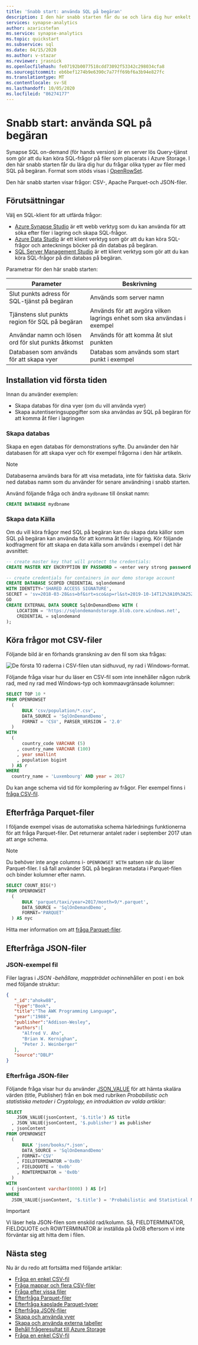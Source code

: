 ```yaml
---
title: 'Snabb start: använda SQL på begäran'
description: I den här snabb starten får du se och lära dig hur enkelt det är att fråga olika typer av filer med hjälp av SQL på begäran (för hands version).
services: synapse-analytics
author: azaricstefan
ms.service: synapse-analytics
ms.topic: quickstart
ms.subservice: sql
ms.date: 04/15/2020
ms.author: v-stazar
ms.reviewer: jrasnick
ms.openlocfilehash: fe07192b0077518cdd73092f53342c298034cfa8
ms.sourcegitcommit: eb6bef1274b9e6390c7a77ff69bf6a3b94e827fc
ms.translationtype: MT
ms.contentlocale: sv-SE
ms.lasthandoff: 10/05/2020
ms.locfileid: "86274177"
---
```

# <a name="quickstart-use-sql-on-demand"></a>Snabb start: använda SQL på begäran

Synapse SQL on-demand (för hands version) är en server lös Query-tjänst som gör att du kan köra SQL-frågor på filer som placerats i Azure Storage. I den här snabb starten får du lära dig hur du frågar olika typer av filer med SQL på begäran. Format som stöds visas i [OpenRowSet](sql/develop-openrowset.md).

Den här snabb starten visar frågor: CSV-, Apache Parquet-och JSON-filer.

## <a name="prerequisites"></a>Förutsättningar

Välj en SQL-klient för att utfärda frågor:

- [Azure Synapse Studio](quickstart-synapse-studio.md) är ett webb verktyg som du kan använda för att söka efter filer i lagring och skapa SQL-frågor.
- [Azure Data Studio](sql/get-started-azure-data-studio.md) är ett klient verktyg som gör att du kan köra SQL-frågor och antecknings böcker på din databas på begäran.
- [SQL Server Management Studio](sql/get-started-ssms.md) är ett klient verktyg som gör att du kan köra SQL-frågor på din databas på begäran.

Parametrar för den här snabb starten:

| Parameter                                 | Beskrivning                                                   |
| ----------------------------------------- | ------------------------------------------------------------- |
| Slut punkts adress för SQL-tjänst på begäran    | Används som server namn                                   |
| Tjänstens slut punkts region för SQL på begäran     | Används för att avgöra vilken lagrings enhet som ska användas i exempel |
| Användar namn och lösen ord för slut punkts åtkomst | Används för att komma åt slut punkten                               |
| Databasen som används för att skapa vyer         | Databas som används som start punkt i exempel       |

## <a name="first-time-setup"></a>Installation vid första tiden

Innan du använder exemplen:

- Skapa databas för dina vyer (om du vill använda vyer)
- Skapa autentiseringsuppgifter som ska användas av SQL på begäran för att komma åt filer i lagringen

### <a name="create-database"></a>Skapa databas

Skapa en egen databas för demonstrations syfte. Du använder den här databasen för att skapa vyer och för exempel frågorna i den här artikeln.

> [!NOTE]
> Databaserna används bara för att visa metadata, inte för faktiska data.
>Skriv ned databas namn som du använder för senare användning i snabb starten.

Använd följande fråga och ändra `mydbname` till önskat namn:

```sql
CREATE DATABASE mydbname
```

### <a name="create-data-source"></a>Skapa data Källa

Om du vill köra frågor med SQL på begäran kan du skapa data källor som SQL på begäran kan använda för att komma åt filer i lagring.
Kör följande kodfragment för att skapa en data källa som används i exempel i det här avsnittet:

```sql
-- create master key that will protect the credentials:
CREATE MASTER KEY ENCRYPTION BY PASSWORD = <enter very strong password here>

-- create credentials for containers in our demo storage account
CREATE DATABASE SCOPED CREDENTIAL sqlondemand
WITH IDENTITY='SHARED ACCESS SIGNATURE',  
SECRET = 'sv=2018-03-28&ss=bf&srt=sco&sp=rl&st=2019-10-14T12%3A10%3A25Z&se=2061-12-31T12%3A10%3A00Z&sig=KlSU2ullCscyTS0An0nozEpo4tO5JAgGBvw%2FJX2lguw%3D'
GO
CREATE EXTERNAL DATA SOURCE SqlOnDemandDemo WITH (
    LOCATION = 'https://sqlondemandstorage.blob.core.windows.net',
    CREDENTIAL = sqlondemand
);
```

## <a name="query-csv-files"></a>Köra frågor mot CSV-filer

Följande bild är en förhands granskning av den fil som ska frågas:

![De första 10 raderna i CSV-filen utan sidhuvud, ny rad i Windows-format.](./sql/media/query-single-csv-file/population.png)

Följande fråga visar hur du läser en CSV-fil som inte innehåller någon rubrik rad, med ny rad med Windows-typ och kommaavgränsade kolumner:

```sql
SELECT TOP 10 *
FROM OPENROWSET
  (
      BULK 'csv/population/*.csv',
      DATA_SOURCE = 'SqlOnDemandDemo',
      FORMAT = 'CSV', PARSER_VERSION = '2.0'
  )
WITH
  (
      country_code VARCHAR (5)
    , country_name VARCHAR (100)
    , year smallint
    , population bigint
  ) AS r
WHERE
  country_name = 'Luxembourg' AND year = 2017
```

Du kan ange schema vid tid för kompilering av frågor.
Fler exempel finns i [fråga CSV-fil](sql/query-single-csv-file.md).

## <a name="query-parquet-files"></a>Efterfråga Parquet-filer

I följande exempel visas de automatiska schema härlednings funktionerna för att fråga Parquet-filer. Det returnerar antalet rader i september 2017 utan att ange schema.

> [!NOTE]
> Du behöver inte ange columns i- `OPENROWSET WITH` satsen när du läser Parquet-filer. I så fall använder SQL på begäran metadata i Parquet-filen och binder kolumner efter namn.

```sql
SELECT COUNT_BIG(*)
FROM OPENROWSET
  (
      BULK 'parquet/taxi/year=2017/month=9/*.parquet',
      DATA_SOURCE = 'SqlOnDemandDemo',
      FORMAT='PARQUET'
  ) AS nyc
```

Hitta mer information om att [fråga Parquet-filer](sql/query-parquet-files.md).

## <a name="query-json-files"></a>Efterfråga JSON-filer

### <a name="json-sample-file"></a>JSON-exempel fil

Filer lagras i *JSON* *-behållare, mappträdet och*innehåller en post i en bok med följande struktur:

```json
{  
   "_id":"ahokw88",
   "type":"Book",
   "title":"The AWK Programming Language",
   "year":"1988",
   "publisher":"Addison-Wesley",
   "authors":[  
      "Alfred V. Aho",
      "Brian W. Kernighan",
      "Peter J. Weinberger"
   ],
   "source":"DBLP"
}
```

### <a name="query-json-files"></a>Efterfråga JSON-filer

Följande fråga visar hur du använder [JSON_VALUE](/sql/t-sql/functions/json-value-transact-sql?toc=/azure/synapse-analytics/toc.json&bc=/azure/synapse-analytics/breadcrumb/toc.json&view=azure-sqldw-latest) för att hämta skalära värden (title, Publisher) från en bok med rubriken *Probabilistic och statistiska metoder i Cryptology, en introduktion av valda artiklar*:

```sql
SELECT
    JSON_VALUE(jsonContent, '$.title') AS title
  , JSON_VALUE(jsonContent, '$.publisher') as publisher
  , jsonContent
FROM OPENROWSET
  (
      BULK 'json/books/*.json',
      DATA_SOURCE = 'SqlOnDemandDemo'
    , FORMAT='CSV'
    , FIELDTERMINATOR ='0x0b'
    , FIELDQUOTE = '0x0b'
    , ROWTERMINATOR = '0x0b'
  )
WITH
  ( jsonContent varchar(8000) ) AS [r]
WHERE
  JSON_VALUE(jsonContent, '$.title') = 'Probabilistic and Statistical Methods in Cryptology, An Introduction by Selected Topics'
```

> [!IMPORTANT]
> Vi läser hela JSON-filen som enskild rad/kolumn. Så, FIELDTERMINATOR, FIELDQUOTE och ROWTERMINATOR är inställda på 0x0B eftersom vi inte förväntar sig att hitta dem i filen.

## <a name="next-steps"></a>Nästa steg

Nu är du redo att fortsätta med följande artiklar:

- [Fråga en enkel CSV-fil](sql/query-single-csv-file.md)
- [Fråga mappar och flera CSV-filer](sql/query-folders-multiple-csv-files.md)
- [Fråga efter vissa filer](sql/query-specific-files.md)
- [Efterfråga Parquet-filer](sql/query-parquet-files.md)
- [Efterfråga kapslade Parquet-typer](sql/query-parquet-nested-types.md)
- [Efterfråga JSON-filer](sql/query-json-files.md)
- [Skapa och använda vyer](sql/create-use-views.md)
- [Skapa och använda externa tabeller](sql/create-use-external-tables.md)
- [Behåll frågeresultat till Azure Storage](sql/create-external-table-as-select.md)
- [Fråga en enkel CSV-fil](sql/query-single-csv-file.md)
